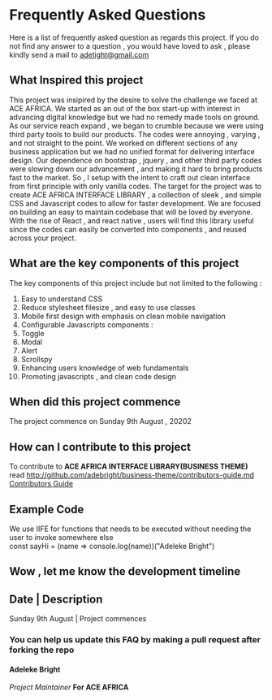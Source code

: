 # Frequently Asked Questions  
Here is a list of frequently asked question as regards this project. 
If you do not find any answer to a question  , you would have loved to ask  , please kindly send a mail to 
adetight@gmail.com 
## What Inspired this project 
This project was insipired by the desire to solve the challenge we faced at ACE AFRICA.
We started as an out of the box start-up with interest in advancing digital knowledge but we had no remedy 
made tools on ground. 
As our service reach expand , we began to crumble because we were using third party tools to build our 
products.
The codes were annoying , varying , and not straight to the point.
We worked on different sections of any business application  but we had no unified format for delivering 
interface design.
Our dependence on bootstrap , jquery , and other third party codes were slowing down our advancement , and
making it hard to bring products fast to the market.
So , I setup with the intent to craft out clean interface from first principle with only vanilla codes.
The target for the project was to create ACE AFRICA INTERFACE LIBRARY , a collection of sleek , and simple 
CSS and Javascript codes to allow for faster development.
We are focused on building an easy to maintain codebase that will be loved by everyone.
With the rise of React , and react native , users will find this library useful since the codes can easily be 
converted into components  , and reused across your project.
## What are the key components of this project 
The key components of this project include but not limited to the following : 
1. Easy to understand CSS 
1. Reduce stylesheet filesize  , and easy to use classes 
1. Mobile first design with emphasis on clean mobile navigation 
1. Configurable Javascripts components :
  1. Toggle 
  1. Modal 
  1. Alert 
  1. Scrollspy 
1. Enhancing users knowledge of web fundamentals 
1. Promoting javascripts ,  and clean code design 
## When did this project commence 
The project commence on Sunday 9th August , 20202 
## How can I contribute to this project 
To contribute to **ACE AFRICA INTERFACE LIBRARY(BUSINESS THEME)** read http://github.com/adebright/business-theme/contributors-guide.md [Contributors Guide](http://github.com/adebright/business-theme/)
## Example Code 
We use IIFE for functions that needs to be executed without needing the user to invoke somewhere else  
    const sayHi = (name => console.log(name))("Adeleke Bright")
## Wow , let me know the development timeline 
Date   | Description 
---------------------
Sunday 9th August | Project commences 

### You can help us update this FAQ by making a pull request after forking the repo 

#### Adeleke Bright 
_Project Maintainer_ 
**For ACE AFRICA**